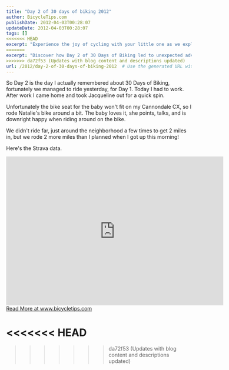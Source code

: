 ```yaml
---
title: "Day 2 of 30 days of biking 2012"
author: BicycleTips.com
publishDate: 2012-04-03T00:28:07
updateDate: 2012-04-03T00:28:07
tags: []
<<<<<<< HEAD
excerpt: "Experience the joy of cycling with your little one as we explore the neighborhood on 30 Days of Biking, Day 2 - covering an unexpected 2 miles!"
=======
excerpt: "Discover how Day 2 of 30 Days of Biking led to unexpected adventures in the neighborhood, with a happy baby and an unplanned extra 2 miles in the saddle. Check out the Strava data on www.bicycletips.com"
>>>>>>> da72f53 (Updates with blog content and descriptions updated)
url: /2012/day-2-of-30-days-of-biking-2012  # Use the generated URL with year
---
```

<p>So Day 2 is the day I actually remembered about 30 Days of Biking, fortunately we managed to ride yesterday, for Day 1. Today I had to work. After work I came home and took Jacqueline out for a quick spin.</p> <p>Unfortunately the bike seat for the baby won't fit on my Cannondale CX, so I rode Natalie's bike around a bit. The baby loves it, she points, talks, and is downright happy when riding around on the bike.</p> <p>We didn't ride far, just around the neighborhood a few times to get 2 miles in, but we rode 2 more miles than I planned when I got up this morning!</p> <p>Here's the Strava data.</p> <iframe height="405" width="590" frameborder="0" allowtransparency="true" scrolling="no" src="https://app.strava.com/runs/6126708/embed/45a577f0b7b827c9a730df571095098ce60415c2"></iframe> <a href="https://www.bicycletips.com/tips/aid/26">Read More at www.bicycletips.com</a>

<<<<<<< HEAD
=======


>>>>>>> da72f53 (Updates with blog content and descriptions updated)
